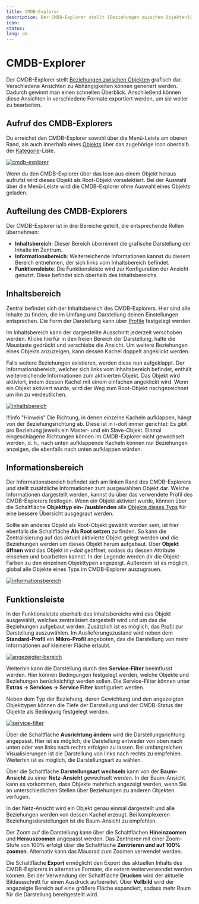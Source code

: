 ```yaml
---
title: CMDB-Explorer
description: Der CMDB-Explorer stellt [Beziehungen zwischen Objekten](../../auswertungen/../grundlagen/objekt-beziehungen.md) grafisch dar. Verschiedene Ansichten zu Abhängigkeiten können generiert werden. Dadurch gewinnt man einen schnellen Überblick. Anschließend können diese Ansichten in verschiedene Formate exportiert werden, um sie weiter zu bearbeiten.
icon:
status:
lang: de
---
```


# CMDB-Explorer

Der CMDB-Explorer stellt [Beziehungen zwischen Objekten](../../auswertungen/../grundlagen/objekt-beziehungen.md) grafisch dar. Verschiedene Ansichten zu Abhängigkeiten können generiert werden. Dadurch gewinnt man einen schnellen Überblick. Anschließend können diese Ansichten in verschiedene Formate exportiert werden, um sie weiter zu bearbeiten.

## Aufruf des CMDB-Explorers

Du erreichst den CMDB-Explorer sowohl über die Menü-Leiste am oberen Rand, als auch innerhalb eines [Objekts](../../grundlagen/struktur-it-dokumentation.md) über das zugehörige Icon oberhalb der [Kategorie](../../glossar.md#kategorie)\-Liste.

[![cmdb-explorer](../../assets/images/de/auswertungen/cmdb-explorer/1-ce.png)](../../assets/images/de/auswertungen/cmdb-explorer/1-ce.png)

Wenn du den CMDB-Explorer über das Icon aus einem Objekt heraus aufrufst wird dieses Objekt als Root-Objekt vorselektiert. Bei der Auswahl über die Menü-Leiste wird die CMDB-Explorer ohne Auswahl eines Objekts geladen.

## Aufteilung des CMDB-Explorers

Der CMDB-Explorer ist in drei Bereiche geteilt, die entsprechende Rollen übernehmen:

-   **Inhaltsbereich**: Dieser Bereich übernimmt die grafische Darstellung der Inhalte im Zentrum.
-   **Informationsbereich**: Weiterreichende Informationen kannst du diesem Bereich entnehmen, der sich links vom Inhaltsbereich befindet.
-   **Funktionsleiste**: Die Funktionsleiste wird zur Konfiguration der Ansicht genutzt. Diese befindet sich oberhalb des Inhaltsbereichs.

## Inhaltsbereich

Zentral befindet sich der Inhaltsbereich des CMDB-Explorers. Hier sind alle Inhalte zu finden, die im Umfang und Darstellung deinen Einstellungen entsprechen. Die Form der Darstellung kann über [Profile](../../auswertungen/cmdb-explorer/index.md) festgelegt werden.

Im Inhaltsbereich kann der dargestellte Ausschnitt jederzeit verschoben werden. Klicke hierfür in den freien Bereich der Darstellung, halte die Maustaste gedrückt und verschiebe die Ansicht. Um weitere Beziehungen eines Objekts anzuzeigen, kann dessen Kachel doppelt angeklickt werden.

Falls weitere Beziehungen existieren, werden diese nun aufgeklappt. Der Informationsbereich, welcher sich links vom Inhaltsbereich befindet, enthält weiterreichende Informationen zum aktivierten Objekt. Das Objekt wird aktiviert, indem dessen Kachel mit einem einfachen angeklickt wird. Wenn ein Objekt aktiviert wurde, wird der Weg zum Root-Objekt nachgezeichnet um ihn zu verdeutlichen.

[![inhaltsbereich](../../assets/images/de/auswertungen/cmdb-explorer/2-ce.png)](../../assets/images/de/auswertungen/cmdb-explorer/2-ce.png)

!!!info "Hinweis"
    Die Richtung, in denen einzelne Kacheln aufklappen, hängt von der Beziehungsrichtung ab. Diese ist in i-doit immer gerichtet: Es gibt pro Beziehung jeweils ein Master- und ein Slave-Objekt. Einmal eingeschlagene Richtungen können im CMDB-Explorer nicht gewechselt werden, d. h., nach unten aufklappende Kacheln können nur Beziehungen anzeigen, die ebenfalls nach unten aufklappen würden.

## Informationsbereich

Der Informationsbereich befindet sich am linken Rand des CMDB-Explorers und stellt zusätzliche Informationen zum ausgewählten Objekt dar. Welche Informationen dargestellt werden, kannst du über das verwendete Profil des CMDB-Explorers festlegen. Wenn ein Objekt aktiviert wurde, können über die Schaltfläche **Objekttyp ein- /ausblenden** alle [Objekte dieses Typs](../../grundlagen/struktur-it-dokumentation.md) für eine bessere Übersicht ausgegraut werden.

Sollte ein anderes Objekt als Root-Objekt gewählt worden sein, ist hier ebenfalls die Schaltfläche **Als Root setzen** zu finden. So kann die Zentralisierung auf das aktuell aktivierte Objekt gelegt werden und die Beziehungen werden um dieses Objekt herum aufgebaut. Über **Objekt öffnen** wird das Objekt in _i-doit_ geöffnet, sodass du dessen Attribute einsehen und bearbeiten kannst.
In der Legende werden dir die Objekt-Farben zu den einzelnen Objekttypen angezeigt. Außerdem ist es möglich, global alle Objekte eines Typs im CMDB-Explorer auszugrauen.

[![informationsbereich](../../assets/images/de/auswertungen/cmdb-explorer/3-ce.png)](../../assets/images/de/auswertungen/cmdb-explorer/3-ce.png)

## Funktionsleiste

In der Funktionsleiste oberhalb des Inhaltsbereichs wird das Objekt ausgewählt, welches zentralisiert dargestellt wird und um das die Beziehungen aufgebaut werden. Zusätzlich ist es möglich, das [Profil](../../auswertungen/cmdb-explorer/profile-im-cmdb-explorer.md) zur Darstellung auszuwählen. Im Auslieferungszustand wird neben dem **Standard-Profil** ein **Mikro-Profil** angeboten, das die Darstellung von mehr Informationen auf kleinerer Fläche erlaubt.

[![angezeigter-bereich](../../assets/images/de/auswertungen/cmdb-explorer/4-ce.png)](../../assets/images/de/auswertungen/cmdb-explorer/4-ce.png)

Weiterhin kann die Darstellung durch den **Service-Filter** beeinflusst werden. Hier können Bedingungen festgelegt werden, welche Objekte und Beziehungen berücksichtigt werden sollen. Die Service-Filter können unter **Extras → Services → Service Filter** konfiguriert werden.

Neben dem Typ der Beziehung, deren Gewichtung und den angezeigten Objekttypen können die Tiefe der Darstellung und der CMDB-Status der Objekte als Bedingung festgelegt werden.

[![service-filter](../../assets/images/de/auswertungen/cmdb-explorer/5-ce.png)](../../assets/images/de/auswertungen/cmdb-explorer/5-ce.png)

Über die Schaltfläche **Ausrichtung ändern** wird die Darstellungsrichtung angepasst. Hier ist es möglich, die Darstellung entweder von oben nach unten oder von links nach rechts erfolgen zu lassen. Bei umfangreichen Visualisierungen ist die Darstellung von links nach rechts zu empfehlen. Weiterhin ist es möglich, die Darstellungsart zu wählen.

Über die Schaltfläche **Darstellungsart wechseln** kann von der **Baum-Ansicht** zu einer **Netz-Ansicht** gewechselt werden. In der Baum-Ansicht kann es vorkommen, dass Objekte mehrfach angezeigt werden, wenn Sie an unterschiedlichen Stellen über Beziehungen zu anderen Objekten verfügen.

In der Netz-Ansicht wird ein Objekt genau einmal dargestellt und alle Beziehungen werden von dessen Kachel erzeugt. Bei komplexeren Beziehungsdarstellungen ist die Baum-Ansicht zu empfehlen.

Der Zoom auf die Darstellung kann über die Schaltflächen **Hineinzoomen** und **Herauszoomen** angepasst werden. Das Zentrieren mit einer Zoom-Stufe von 100% erfolgt über die Schaltfläche **Zentrieren und auf 100% zoomen**. Alternativ kann das Mausrad zum Zoomen verwendet werden.

Die Schaltfläche **Export** ermöglicht den Export des aktuellen Inhalts des CMDB-Explorers in alternative Formate, die extern weiterverwendet werden können. Bei der Verwendung der Schaltfläche **Drucken** wird der aktuelle Bildausschnitt für einen Ausdruck aufbereitet. Über **Vollbild** wird der angezeigte Bereich auf eine größere Fläche expandiert, sodass mehr Raum für die Darstellung bereitgestellt wird.
